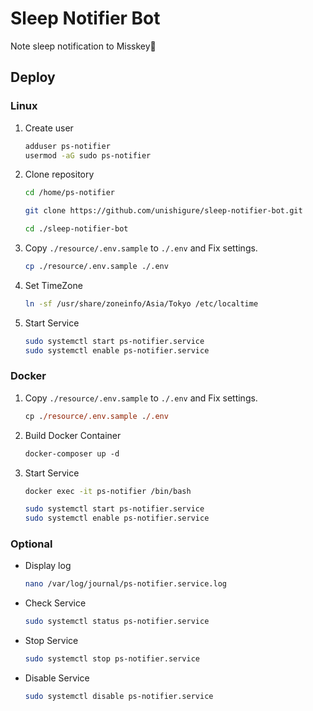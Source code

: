 # Sleep Notifier Bot

Note sleep notification to Misskey:bell:

## Deploy

### Linux

1. Create user

   ```bash
   adduser ps-notifier
   usermod -aG sudo ps-notifier
   ```

2. Clone repository

   ```bash
   cd /home/ps-notifier
   ```

   ```bash
   git clone https://github.com/unishigure/sleep-notifier-bot.git
   ```

   ```bash
   cd ./sleep-notifier-bot
   ```

3. Copy `./resource/.env.sample` to `./.env` and Fix settings.

   ```bash
   cp ./resource/.env.sample ./.env
   ```

4. Set TimeZone

   ```bash
   ln -sf /usr/share/zoneinfo/Asia/Tokyo /etc/localtime
   ```

5. Start Service

   ```bash
   sudo systemctl start ps-notifier.service
   sudo systemctl enable ps-notifier.service
   ```

### Docker

1. Copy `./resource/.env.sample` to `./.env` and Fix settings.

    ```ps
    cp ./resource/.env.sample ./.env
    ```

2. Build Docker Container

    ```ps
    docker-composer up -d
    ```

3. Start Service

    ```bash
    docker exec -it ps-notifier /bin/bash
    ```

    ```bash
    sudo systemctl start ps-notifier.service
    sudo systemctl enable ps-notifier.service
    ```

### Optional

- Display log

  ```bash
  nano /var/log/journal/ps-notifier.service.log
  ```

- Check Service

  ```bash
  sudo systemctl status ps-notifier.service
  ```

- Stop Service

  ```bash
  sudo systemctl stop ps-notifier.service
  ```

- Disable Service

  ```bash
  sudo systemctl disable ps-notifier.service
  ```
